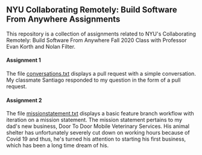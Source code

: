 ## NYU Collaborating Remotely: Build Software From Anywhere Assignments
This repository is a collection of assignments related to NYU's Collaborating Remotely: Build Software From Anywhere Fall 2020 Class with Professor Evan Korth and Nolan Filter.

#### Assignment 1
The file [conversations.txt](https://github.com/yashodhan-singh/nyu-collaborating-remotely/blob/master/conversations.txt) displays a pull request with a simple conversation. My classmate Santiago responded to my question in the form of a pull request.

#### Assignment 2
The file [missionstatement.txt](https://github.com/yashodhan-singh/nyu-collaborating-remotely/blob/master/missionstatement.txt) displays a basic feature branch workflow with iteration on a mission statement. The mission statement pertains to my dad's new business, Door To Door Mobile Veterinary Services. His animal shelter has unfortunately severely cut down on working hours because of Covid 19 and thus, he's turned his attention to starting his first business, which has been a long time dream of his.
